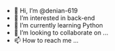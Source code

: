 - 👋 Hi, I’m @denian-619
- 👀 I’m interested in back-end
- 🌱 I’m currently learning Python
- 💞️ I’m looking to collaborate on ...
- 📫 How to reach me ...

<!---
denian-619/denian-619 is a ✨ special ✨ repository because its `README.md` (this file) appears on your GitHub profile.
You can click the Preview link to take a look at your changes.
--->

